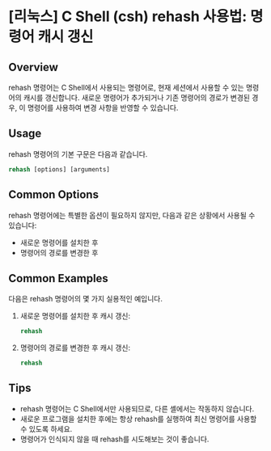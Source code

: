 # [리눅스] C Shell (csh) rehash 사용법: 명령어 캐시 갱신

## Overview
rehash 명령어는 C Shell에서 사용되는 명령어로, 현재 세션에서 사용할 수 있는 명령어의 캐시를 갱신합니다. 새로운 명령어가 추가되거나 기존 명령어의 경로가 변경된 경우, 이 명령어를 사용하여 변경 사항을 반영할 수 있습니다.

## Usage
rehash 명령어의 기본 구문은 다음과 같습니다.

```csh
rehash [options] [arguments]
```

## Common Options
rehash 명령어에는 특별한 옵션이 필요하지 않지만, 다음과 같은 상황에서 사용될 수 있습니다:
- 새로운 명령어를 설치한 후
- 명령어의 경로를 변경한 후

## Common Examples
다음은 rehash 명령어의 몇 가지 실용적인 예입니다.

1. 새로운 명령어를 설치한 후 캐시 갱신:
   ```csh
   rehash
   ```

2. 명령어의 경로를 변경한 후 캐시 갱신:
   ```csh
   rehash
   ```

## Tips
- rehash 명령어는 C Shell에서만 사용되므로, 다른 셸에서는 작동하지 않습니다.
- 새로운 프로그램을 설치한 후에는 항상 rehash를 실행하여 최신 명령어를 사용할 수 있도록 하세요.
- 명령어가 인식되지 않을 때 rehash를 시도해보는 것이 좋습니다.